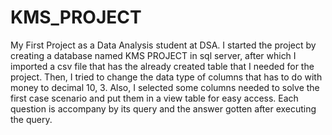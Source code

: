 # KMS_PROJECT
My First Project as a Data Analysis student at DSA.
I started the project by creating a database named KMS PROJECT in sql server, after which I imported a csv file that has the already created table that I needed for the project.
Then, I tried to change the data type of columns that has to do with money to decimal 10, 3. 
Also, I selected some columns needed to solve the first case scenario and put them in a view table for easy access. 
Each question is accompany by its query and the answer gotten after executing the query.

